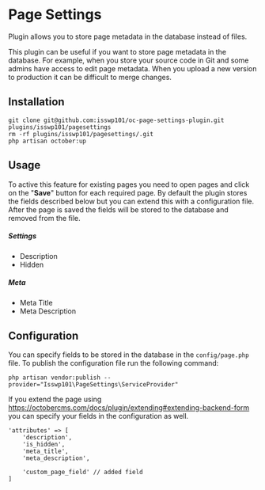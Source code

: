 # Page Settings

Plugin allows you to store page metadata in the database instead of files.

This plugin can be useful if you want to store page metadata in the database.
For example, when you store your source code in Git and some admins have access to edit page metadata.
When you upload a new version to production it can be difficult to merge changes.

## Installation

```
git clone git@github.com:isswp101/oc-page-settings-plugin.git plugins/isswp101/pagesettings
rm -rf plugins/isswp101/pagesettings/.git
php artisan october:up
```

## Usage

To active this feature for existing pages you need to open pages and click on the "**Save**" button for each required page.
By default the plugin stores the fields described below but you can extend this with a configuration file.
After the page is saved the fields will be stored to the database and removed from the file.

##### Settings

* Description
* Hidden

##### Meta

* Meta Title
* Meta Description

## Configuration

You can specify fields to be stored in the database in the `config/page.php` file.
To publish the configuration file run the following command:

```
php artisan vendor:publish --provider="Isswp101\PageSettings\ServiceProvider"
```

If you extend the page using https://octobercms.com/docs/plugin/extending#extending-backend-form
you can specify your fields in the configuration as well.

```
'attributes' => [
    'description',
    'is_hidden',
    'meta_title',
    'meta_description',

    'custom_page_field' // added field
]
```